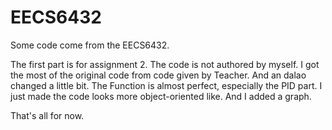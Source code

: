 # EECS6432
Some code come from the EECS6432.

The first part is for assignment 2. The code is not authored by myself. I got the most of the original code from code given by Teacher. And 
an dalao changed a little bit. The Function is almost perfect, especially the PID part. 
I just made the code looks more object-oriented like. 
And I added a graph. 

That's all for now. 


